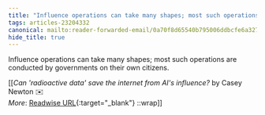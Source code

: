 ```yaml
---
title: "Influence operations can take many shapes; most such operations are ..."
tags: articles-23204332
canonical: mailto:reader-forwarded-email/0a70f8d65540b795006ddbcfe6a32738
hide_title: true
---
```


Influence operations can take many shapes; most such operations are conducted by governments on their own citizens.


[[<cite>_Can 'radioactive data' save the internet from AI's influence?_</cite> by Casey Newton ✉️<br>
_More_: [Readwise URL](https://readwise.io/open/454949406){:target="_blank"}
::wrap]]